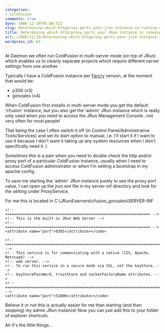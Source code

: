 ```yaml
---
categories:
- ColdFusion
comments: true
date: 2006-12-19T05:00:51Z
slug: determining-which-httpproxy-ports-your-jrun-instance-is-running-on
title: Determining which http/proxy ports your JRun instance is running on
url: /2006/12/19/determining-which-httpproxy-ports-your-jrun-instance-is-running-on/
wordpress_id: 63
---
```


At Daemon we often run ColdFusion in multi-server mode (on top of JRun) which enables us to cleanly separate projects which require different server settings from one another.


Typically I have a ColdFusion instance per [Farcry](http://www.farcrycms.org/) version, at the moment that would be:
    
  * p300 (v3)
  * gonzales (v4)

When ColdFusion first installs in multi-server mode you get the default 'cfusion' instance, but you also get the 'admin' JRun instance which is really only used when you need to access the JRun Management Console...not very often for most people!

That being the case I often switch it off (in Control Panel/Administrative Tools/Services) and set its start option to manual, i.e. I'll start it if I want to use it because I don't want it taking up any system resources when I don't specifically need it :)

*Sometimes* this is a pain when you need to double check the http and/or proxy port of a particular ColdFusion instance, usually when I need to access ColdFusion administrator or when I'm setting a bootstrap in my apache config.

To save me starting the 'admin' JRun instance purely to see the proxy port value, I can open up the jrun.xml file in my server-inf directory and look for the <port> setting under ProxyService.

For me this is located in C:\JRun4\servers\cfusion_gonzales\SERVER-INF
    
```
<!-- ================================================================== -->
<!-- This is the built-in JRun Web Server -->
<!-- ================================================================== -->
<attribute name="port">8301</attribute></code>
```

```
<!-- ========================================================================= -->
<!-- This service is for communicating with a native (IIS, Apache, Netscape) -->
<!-- web server. -->
<!-- To run this service in a secure mode via SSL, set the keyStore, -->
<!-- keyStorePassWord, trustStore and socketFactoryName attributes. -->
<!-- ========================================================================= -->
<attribute name="port">51000</attribute></code>
```

Believe it or not this is actually easier for me than starting (and then stopping) my admin JRun instance! Now you can just add this to your folder of explorer shortcuts.

Ah it's the little things...
